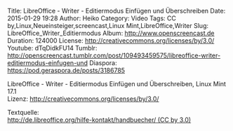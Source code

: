 Title: LibreOffice - Writer - Editiermodus Einfügen und Überschreiben
Date: 2015-01-29 19:28
Author: Heiko
Category: Video
Tags: CC by,Linux,Neueinsteiger,screencast,Linux Mint,LibreOffice,Writer
Slug: LibreOffice_Writer_Editiermodus
Album: http://www.openscreencast.de
Duration: 124000
License: http://creativecommons.org/licenses/by/3.0/
Youtube: dTqDidkFU14
Tumblr: http://openscreencast.tumblr.com/post/109493459575/libreoffice-writer-editiermodus-einfugen-und
Diaspora: https://pod.geraspora.de/posts/3186785

LibreOffice - Writer - Editiermodus Einfügen und Überschreiben, Linux Mint
17.1  
Lizenz: <http://creativecommons.org/licenses/by/3.0/>  
  
Textquelle:  
[http://de.libreoffice.org/hilfe-kontakt/handbuecher/ (CC by
3.0)](http://de.libreoffice.org/hilfe-kontakt/handbuecher/)

